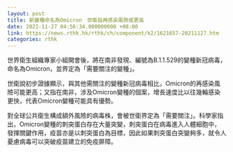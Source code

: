 ```yaml
---
layout: post
title: 新變種命名為Omicron　世衛指再感染風險或更高
date: 2021-11-27 04:56:34.000000000 +08:00
link: https://news.rthk.hk/rthk/ch/component/k2/1621657-20211127.htm
categories: rthk
---
```


世界衛生組織專家小組開會後，將在南非發現、編號為B.1.1.529的變種新冠病毒，命名為Omicron，並界定為「需要關注的變種」。

世衛說初步證據顯示，與其他需關注的變種新冠病毒相比，Omicron的再感染風險可能更高；又指在南非，涉及Omicron變種的個案，增長速度比以往幾輪感染更快，代表Omicron變種可能具有優勢。

對全球公共衛生構成額外風險的病毒株，會被世衛界定為「需要關注」。科學家指出，Omicron變種的刺突蛋白存在大量突變，刺突蛋白在病毒進入人體細胞中，發揮關鍵作用，疫苗亦是以刺突蛋白為目標，因此如果刺突蛋白突變夠多，就令人憂慮病毒可以突破疫苗建立的免疫屏障。

